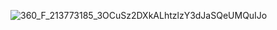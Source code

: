 ![360_F_213773185_3OCuSz2DXkALhtzlzY3dJaSQeUMQuIJo](https://github.com/user-attachments/assets/aa2cd001-85d1-48dc-8cb4-ffff1930d324)
